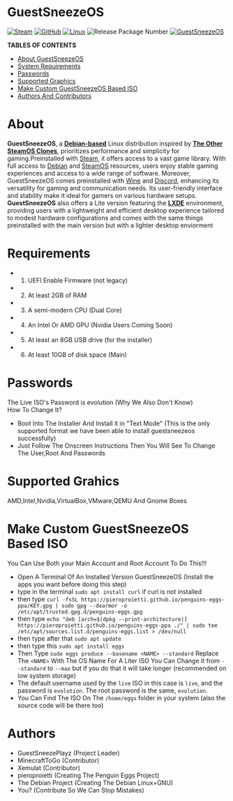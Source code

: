 # GuestSneezeOS
[![Steam](https://img.shields.io/badge/steam-%23000000.svg?style=plastic&logo=steam&logoColor=white)](https://img.shields.io/badge/steam-%23000000.svg?style=plastic&logo=steam&logoColor=white)
[![GitHub](https://img.shields.io/badge/github-%23121011.svg?style=plastic&logo=github&logoColor=white)](https://img.shields.io/badge/github-%23121011.svg?style=plastic&logo=github&logoColor=white)
[![Linux](https://img.shields.io/badge/Linux-FCC624?style=plastic&logo=linux&logoColor=black)](https://img.shields.io/badge/Linux-FCC624?style=plastic&logo=linux&logoColor=black)
![Release Package Number](https://release-badges-generator.vercel.app/api/releases.svg?user=GuestSneezeOS-Official&repo=GuestSneezeOS&gradient=ff6600,ffe500)
[![GuestSneezeOS](https://github.com/GuestSneezeOS-Official/GuestSneezeOS/assets/163439609/919e711f-a488-4b35-9581-5792b88a95f4)](https://guestsneezeos-official/guestsneezeos/releases)

**TABLES OF CONTENTS**
- [About GuestSneezeOS](#about)
- [System Requirements](#requirements)
- [Passwords](#passwords)
- [Supported Graphics](#supported-graphics)
- [Make Custom GuestSneezeOS Based ISO](#make-custom-guestsneezeos-based-iso)
- [Authors And Contributors](#authors)

# About
**GuestSneezeOS**, a [**Debian-based**](https://www.debian.org/derivatives/) Linux distribution inspired by [**The Other SteamOS Clones**](https://github.com/ChimeraOS/chimeraos/wiki/OS-Comparison), prioritizes performance and simplicity for gaming.Preinstalled with [Steam](https://steam.fandom.com/wiki/Steam), it offers access to a vast game library. With full access to [Debian](https://www.debian.org/) and [SteamOS](https://en.wikipedia.org/wiki/SteamOS) resources, users enjoy stable gaming experiences and access to a wide range of software. Moreover, GuestSneezeOS comes preinstalled with [Wine](https://www.winehq.org/) and [Discord](https://discord.com/), enhancing its versatility for gaming and communication needs. Its user-friendly interface and stability make it ideal for gamers on various hardware setups. **GuestSneezeOS** also offers a Lite version featuring the [**LXDE**](https://lxde.org) environment, providing users with a lightweight and efficient desktop experience tailored to modest hardware configurations and comes with the same things preinstalled with the main version but with a lighter desktop enviorment


# Requirements
- 1. UEFI Enable Firmware (not legacy)
- 2. At least 2GB of RAM
- 3. A semi-modern CPU (Dual Core)
- 4. An Intel Or AMD GPU (Nvidia Users Coming Soon)
- 5. At least an 8GB USB drive (for the installer)
- 6. At least 10GB of disk space (Main)

# Passwords
The Live ISO's Password is evolution (Why We Also Don't Know) 
<br>
How To Change It?
- Boot Into The Installer And Install it in "Text Mode" (This is the only supported format we have been able to install guestsneezeos successfully)
- Just Follow The Onscreen Instructions Then You Will See To Change The User,Root And Passwords

# Supported Grahics
AMD,Intel,Nvidia,VirtualBox,VMware,QEMU And Gnome Boxes

# Make Custom GuestSneezeOS Based ISO
You Can Use Both your Main Account and Root Account To Do This!!!
- Open A Terminal Of An Installed Version GuestSneezeOS (Install the apps you want before doing this step)
- type in the terminal `sudo apt install curl` if curl is not installed
- then type `curl -fsSL https://pieroproietti.github.io/penguins-eggs-ppa/KEY.gpg | sudo gpg --dearmor -o /etc/apt/trusted.gpg.d/penguins-eggs.gpg`
- then type `echo "deb [arch=$(dpkg --print-architecture)] https://pieroproietti.github.io/penguins-eggs-ppa ./" | sudo tee /etc/apt/sources.list.d/penguins-eggs.list > /dev/null`
- then type after that `sudo apt update`
- then type this `sudo apt install eggs`
- Then Type `sudo eggs produce --basename <NAME> --standard` Replace The `<NAME>` With The OS Name For A Liter ISO You Can Change It from `--standard` to `--max` but if you do that it will take longer (recommended on low system storage)
- The default username used by the `live` ISO in this case is `live`, and the password is `evolution`. The root password is the same, `evolution`.
- You Can Find The ISO On The `/home/eggs` folder in your system (also the source code will be there too)

# Authors
- GuestSneezePlayz (Project Leader)
- MinecraftToGo (Contributor)
- Xemulat (Contributor)
- pieroproietti (Creating The Penguin Eggs Project)
- The Debian Project (Creating The Debian Linux+GNU)
- You? (Contribute So We Can Stop Mistakes)
